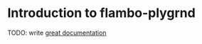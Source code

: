# Introduction to flambo-plygrnd

TODO: write [great documentation](http://jacobian.org/writing/what-to-write/)
